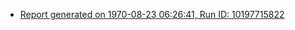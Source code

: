 - [Report generated on 1970-08-23 06:26:41, Run ID: 10197715822](https://bibhutisingh93.github.io/bibhuti_test/reports/20240801114949-10197715822/index.html)
